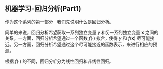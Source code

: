 ## 机器学习-回归分析(Part1)

作为这个系列的第一部分，我们先说明什么是回归分析。

简单的来说，回归分析希望获取一系列独立变量 $y$ 和另一系列独立变量 $\boldsymbol x$ 之间的关系。一方面，回归分析希望通过一个函数 $f(\cdot)$ 拟合，使得 $y$ 和 $f(\boldsymbol x)$ 尽可能接近。另一方面，回归分析希望通过这个尽可能接近的函数表示，来进行相应的预测。

根据 $f(\cdot)$ 的不同，回归分析分为线性回归和非线性回归。

